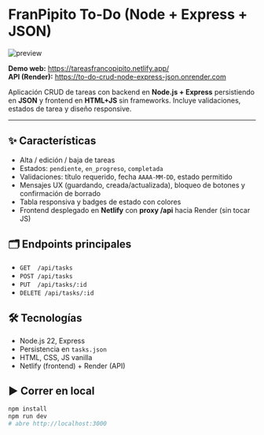 # FranPipito To-Do (Node + Express + JSON)

![preview]("C:\Users\Franco\Proyectos\tareas-crud-public\preview.png")

**Demo web:** https://tareasfrancopipito.netlify.app/  
**API (Render):** https://to-do-crud-node-express-json.onrender.com

Aplicación CRUD de tareas con backend en **Node.js + Express** persistiendo en **JSON** y frontend en **HTML+JS** sin frameworks. Incluye validaciones, estados de tarea y diseño responsive.

---

## ✨ Características
- Alta / edición / baja de tareas
- Estados: `pendiente`, `en_progreso`, `completada`
- Validaciones: título requerido, fecha `AAAA-MM-DD`, estado permitido
- Mensajes UX (guardando, creada/actualizada), bloqueo de botones y confirmación de borrado
- Tabla responsiva y badges de estado con colores
- Frontend desplegado en **Netlify** con **proxy /api** hacia Render (sin tocar JS)

## 🗂️ Endpoints principales
- `GET  /api/tasks`
- `POST /api/tasks`
- `PUT  /api/tasks/:id`
- `DELETE /api/tasks/:id`

## 🛠️ Tecnologías
- Node.js 22, Express
- Persistencia en `tasks.json`
- HTML, CSS, JS vanilla
- Netlify (frontend) + Render (API)

## ▶️ Correr en local
```bash
npm install
npm run dev
# abre http://localhost:3000
